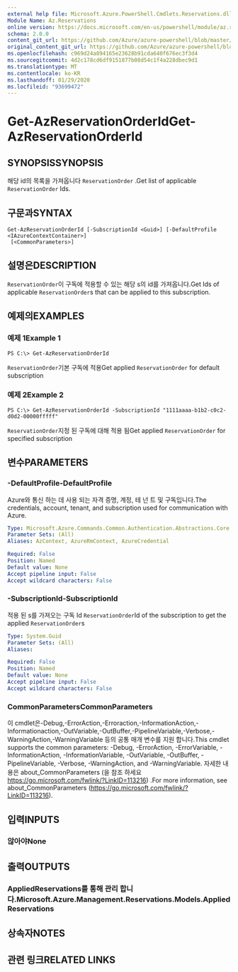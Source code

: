 ```yaml
---
external help file: Microsoft.Azure.PowerShell.Cmdlets.Reservations.dll-Help.xml
Module Name: Az.Reservations
online version: https://docs.microsoft.com/en-us/powershell/module/az.reservations/get-azreservationorderid
schema: 2.0.0
content_git_url: https://github.com/Azure/azure-powershell/blob/master/src/Reservations/Reservations/help/Get-AzReservationOrderId.md
original_content_git_url: https://github.com/Azure/azure-powershell/blob/master/src/Reservations/Reservations/help/Get-AzReservationOrderId.md
ms.openlocfilehash: c969d24a894165e23628b91cda640f676ec3f3d4
ms.sourcegitcommit: 4d2c178cd6df9151877b08d54c1f4a228dbec9d1
ms.translationtype: MT
ms.contentlocale: ko-KR
ms.lasthandoff: 01/29/2020
ms.locfileid: "93699472"
---
```

# <span data-ttu-id="546a1-101">Get-AzReservationOrderId</span><span class="sxs-lookup"><span data-stu-id="546a1-101">Get-AzReservationOrderId</span></span>

## <span data-ttu-id="546a1-102">SYNOPSIS</span><span class="sxs-lookup"><span data-stu-id="546a1-102">SYNOPSIS</span></span>
<span data-ttu-id="546a1-103">해당 id의 목록을 가져옵니다 `ReservationOrder` .</span><span class="sxs-lookup"><span data-stu-id="546a1-103">Get list of applicable `ReservationOrder` Ids.</span></span>

## <span data-ttu-id="546a1-104">구문과</span><span class="sxs-lookup"><span data-stu-id="546a1-104">SYNTAX</span></span>

```
Get-AzReservationOrderId [-SubscriptionId <Guid>] [-DefaultProfile <IAzureContextContainer>]
 [<CommonParameters>]
```

## <span data-ttu-id="546a1-105">설명은</span><span class="sxs-lookup"><span data-stu-id="546a1-105">DESCRIPTION</span></span>
<span data-ttu-id="546a1-106">`ReservationOrder`이 구독에 적용할 수 있는 해당 s의 id를 가져옵니다.</span><span class="sxs-lookup"><span data-stu-id="546a1-106">Get Ids of applicable `ReservationOrder`s that can be applied to this subscription.</span></span>

## <span data-ttu-id="546a1-107">예제의</span><span class="sxs-lookup"><span data-stu-id="546a1-107">EXAMPLES</span></span>

### <span data-ttu-id="546a1-108">예제 1</span><span class="sxs-lookup"><span data-stu-id="546a1-108">Example 1</span></span>
```
PS C:\> Get-AzReservationOrderId
```

<span data-ttu-id="546a1-109">`ReservationOrder`기본 구독에 적용</span><span class="sxs-lookup"><span data-stu-id="546a1-109">Get applied `ReservationOrder` for default subscription</span></span>

### <span data-ttu-id="546a1-110">예제 2</span><span class="sxs-lookup"><span data-stu-id="546a1-110">Example 2</span></span>
```
PS C:\> Get-AzReservationOrderId -SubscriptionId "1111aaaa-b1b2-c0c2-d0d2-00000fffff"
```

<span data-ttu-id="546a1-111">`ReservationOrder`지정 된 구독에 대해 적용 됨</span><span class="sxs-lookup"><span data-stu-id="546a1-111">Get applied `ReservationOrder` for specified subscription</span></span>

## <span data-ttu-id="546a1-112">변수</span><span class="sxs-lookup"><span data-stu-id="546a1-112">PARAMETERS</span></span>

### <span data-ttu-id="546a1-113">-DefaultProfile</span><span class="sxs-lookup"><span data-stu-id="546a1-113">-DefaultProfile</span></span>
<span data-ttu-id="546a1-114">Azure와 통신 하는 데 사용 되는 자격 증명, 계정, 테 넌 트 및 구독입니다.</span><span class="sxs-lookup"><span data-stu-id="546a1-114">The credentials, account, tenant, and subscription used for communication with Azure.</span></span>

```yaml
Type: Microsoft.Azure.Commands.Common.Authentication.Abstractions.Core.IAzureContextContainer
Parameter Sets: (All)
Aliases: AzContext, AzureRmContext, AzureCredential

Required: False
Position: Named
Default value: None
Accept pipeline input: False
Accept wildcard characters: False
```

### <span data-ttu-id="546a1-115">-SubscriptionId</span><span class="sxs-lookup"><span data-stu-id="546a1-115">-SubscriptionId</span></span>
<span data-ttu-id="546a1-116">적용 된 s를 가져오는 구독 Id `ReservationOrder`</span><span class="sxs-lookup"><span data-stu-id="546a1-116">Id of the subscription to get the applied `ReservationOrder`s</span></span>

```yaml
Type: System.Guid
Parameter Sets: (All)
Aliases:

Required: False
Position: Named
Default value: None
Accept pipeline input: False
Accept wildcard characters: False
```

### <span data-ttu-id="546a1-117">CommonParameters</span><span class="sxs-lookup"><span data-stu-id="546a1-117">CommonParameters</span></span>
<span data-ttu-id="546a1-118">이 cmdlet은-Debug,-ErrorAction,-Erroraction,-InformationAction,-Informationaction,-OutVariable,-OutBuffer,-PipelineVariable,-Verbose,-WarningAction,-WarningVariable 등의 공통 매개 변수를 지원 합니다.</span><span class="sxs-lookup"><span data-stu-id="546a1-118">This cmdlet supports the common parameters: -Debug, -ErrorAction, -ErrorVariable, -InformationAction, -InformationVariable, -OutVariable, -OutBuffer, -PipelineVariable, -Verbose, -WarningAction, and -WarningVariable.</span></span> <span data-ttu-id="546a1-119">자세한 내용은 about_CommonParameters (을 참조 하세요 https://go.microsoft.com/fwlink/?LinkID=113216) .</span><span class="sxs-lookup"><span data-stu-id="546a1-119">For more information, see about_CommonParameters (https://go.microsoft.com/fwlink/?LinkID=113216).</span></span>

## <span data-ttu-id="546a1-120">입력</span><span class="sxs-lookup"><span data-stu-id="546a1-120">INPUTS</span></span>

### <span data-ttu-id="546a1-121">않아야</span><span class="sxs-lookup"><span data-stu-id="546a1-121">None</span></span>

## <span data-ttu-id="546a1-122">출력</span><span class="sxs-lookup"><span data-stu-id="546a1-122">OUTPUTS</span></span>

### <span data-ttu-id="546a1-123">AppliedReservations를 통해 관리 합니다.</span><span class="sxs-lookup"><span data-stu-id="546a1-123">Microsoft.Azure.Management.Reservations.Models.AppliedReservations</span></span>

## <span data-ttu-id="546a1-124">상속자</span><span class="sxs-lookup"><span data-stu-id="546a1-124">NOTES</span></span>

## <span data-ttu-id="546a1-125">관련 링크</span><span class="sxs-lookup"><span data-stu-id="546a1-125">RELATED LINKS</span></span>
